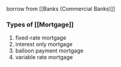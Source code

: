 borrow from [[Banks (Commercial Banks)]]

### Types of [[Mortgage]]
1. fixed-rate mortgage
2. interest only mortgage
3. balloon payment mortgage
4. variable rate mortgage

